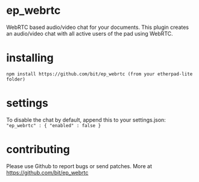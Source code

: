 ep_webrtc
=========

WebRTC based audio/video chat for your documents.
This plugin creates an audio/video chat with all
active users of the pad using WebRTC.

# installing

    npm install https://github.com/bit/ep_webrtc (from your etherpad-lite folder)

# settings
To disable the chat by default, append this to your settings.json:
   `"ep_webrtc" : {
             "enabled" : false
                 }
                    `

# contributing

Please use Github to report bugs or send patches.
More at https://github.com/bit/ep_webrtc

